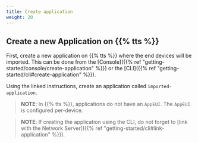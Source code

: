 ```yaml
---
title: Create application
weight: 20
---
```


## Create a new Application on {{% tts %}}

First, create a new application on {{% tts %}} where the end devices will be
imported. This can be done from the [Console]({{% ref "getting-started/console/create-application" %}})
or the [CLI]({{% ref "getting-started/cli#create-application" %}}).

Using the linked instructions, create an application called `imported-application`.

> **NOTE**: In {{% tts %}}, applications do not have an `AppEUI`. The `AppEUI` is
> configured per-device.

> **NOTE**: If creating the application using the CLI, do not forget to
> [link with the Network Server]({{% ref "getting-started/cli#link-application" %}}).
